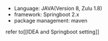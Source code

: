 - Language: JAVA(Version 8, Zulu 1.8)
- framework: Springboot 2.x
- package management: maven

refer to[[IDEA and Springboot setting]]